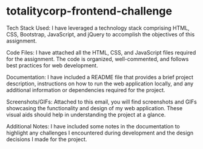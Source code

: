 # totalitycorp-frontend-challenge

Tech Stack Used: I have leveraged a technology stack comprising HTML, CSS, Bootstrap, JavaScript, and jQuery to accomplish the objectives of this assignment.

Code Files: I have attached all the HTML, CSS, and JavaScript files required for the assignment. The code is organized, well-commented, and follows best practices for web development.

Documentation: I have included a README file that provides a brief project description, instructions on how to run the web application locally, and any additional information or dependencies required for the project.

Screenshots/GIFs: Attached to this email, you will find screenshots and GIFs showcasing the functionality and design of my web application. These visual aids should help in understanding the project at a glance.

Additional Notes: I have included some notes in the documentation to highlight any challenges I encountered during development and the design decisions I made for the project.
